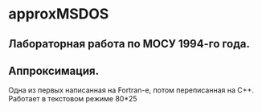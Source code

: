 # approxMSDOS
Лабораторная работа по МОСУ 1994-го года.
----
Аппроксимация.
----
Одна из первых написанная на Fortran-е, потом переписанная на C++.
Работает в текстовом режиме 80*25
